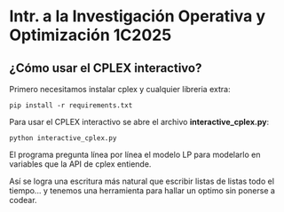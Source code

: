 # Intr. a la Investigación Operativa y Optimización 1C2025

## ¿Cómo usar el CPLEX interactivo?
Primero necesitamos instalar cplex y cualquier libreria extra:
```
pip install -r requirements.txt
```

Para usar el CPLEX interactivo se abre el archivo **interactive_cplex.py**:
```
python interactive_cplex.py
```
El programa pregunta línea por línea el modelo LP para modelarlo en variables que la API de cplex entiende. 

Así se logra una escritura más natural que escribir listas de listas todo el tiempo... y tenemos una herramienta para hallar un optimo sin ponerse a codear.
